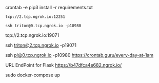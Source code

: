 


crontab -e
pip3 install -r requirements.txt


	tcp://2.tcp.ngrok.io:12251

	ssh triton@0.tcp.ngrok.io -p10980


tcp://2.tcp.ngrok.io:19071


ssh triton@2.tcp.ngrok.io -p19071



ssh pi@0.tcp.ngrok.io -p10980
https://crontab.guru/every-day-at-1am


URL EndPoint for Flask
https://b47dfca4e682.ngrok.io/


sudo docker-compose up